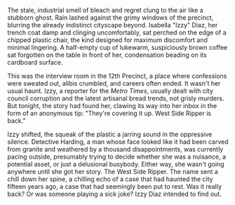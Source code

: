 The stale, industrial smell of bleach and regret clung to the air like a stubborn ghost. Rain lashed against the grimy windows of the precinct, blurring the already indistinct cityscape beyond. Isabella "Izzy" Diaz, her trench coat damp and clinging uncomfortably, sat perched on the edge of a chipped plastic chair, the kind designed for maximum discomfort and minimal lingering. A half-empty cup of lukewarm, suspiciously brown coffee sat forgotten on the table in front of her, condensation beading on its cardboard surface.

This was the interview room in the 12th Precinct, a place where confessions were sweated out, alibis crumbled, and careers often ended. It wasn't her usual haunt. Izzy, a reporter for the *Metro Times*, usually dealt with city council corruption and the latest artisanal bread trends, not grisly murders. But tonight, the story had found her, clawing its way into her inbox in the form of an anonymous tip: "They're covering it up. West Side Ripper is back."

Izzy shifted, the squeak of the plastic a jarring sound in the oppressive silence. Detective Harding, a man whose face looked like it had been carved from granite and weathered by a thousand disappointments, was currently pacing outside, presumably trying to decide whether she was a nuisance, a potential asset, or just a delusional busybody. Either way, she wasn't going anywhere until she got her story. The West Side Ripper. The name sent a chill down her spine, a chilling echo of a case that had haunted the city fifteen years ago, a case that had seemingly been put to rest. Was it really back? Or was someone playing a sick joke? Izzy Diaz intended to find out.
